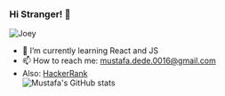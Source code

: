 ### Hi Stranger! 👋

![Joey](https://media3.giphy.com/media/l3V0A5D73FHx4ayyI/giphy.gif?cid=790b76116ea264a818ee039db28f613ffa819a73350d79bb&rid=giphy.gif&ct=g)
  
- 🌱 I’m currently learning React and JS
- 📫 How to reach me: mustafa.dede.0016@gmail.com
- Also: 
  [HackerRank](https://www.hackerrank.com/alanchristuring)
  <br/>
  ![Mustafa's GitHub stats](https://github-readme-stats.vercel.app/api?username=mustafadede&show_icons=true&theme=radical)
<!--
**mustafadede/mustafadede** is a ✨ _special_ ✨ repository because its `README.md` (this file) appears on your GitHub profile.

Here are some ideas to get you started:

- 🔭 I’m currently working on ...
- 🌱 I’m currently learning ...
- 👯 I’m looking to collaborate on ...
- 🤔 I’m looking for help with ...
- 💬 Ask me about ...
- 📫 How to reach me: ...
- 😄 Pronouns: ...
- ⚡ Fun fact: ...
-->
